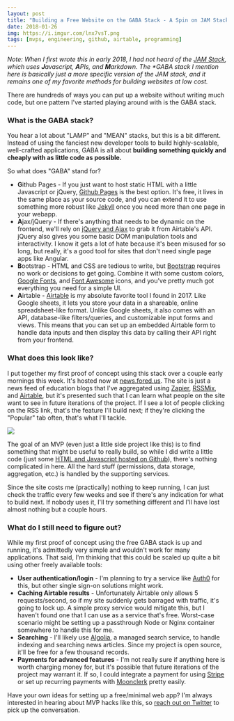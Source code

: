 ```yaml
---
layout: post
title: "Building a Free Website on the GABA Stack - A Spin on JAM Stack"
date: 2018-01-26
img: https://i.imgur.com/lnx7vsT.png
tags: [mvps, engineering, github, airtable, programming]
---
```


_Note: When I first wrote this in early 2018, I had not heard of the [JAM Stack](https://jamstack.org/), which uses **J**avascript, **A**PIs, and **M**arkdown. The **GABA* stack I mention here is basically just a more specific version of the JAM stack, and it remains one of my favorite methods for building websites at low cost._

There are hundreds of ways you can put up a website without writing much code, but one pattern I've started playing around with is the GABA stack.

### What is the GABA stack?
You hear a lot about "LAMP" and "MEAN" stacks, but this is a bit different. Instead of using the fanciest new developer tools to build highly-scalable, well-crafted applications, GABA is all about **building something quickly and cheaply with as little code as possible.**

So what does "GABA" stand for?

- **G**ithub Pages - If you just want to host static HTML with a little Javascript or jQuery, [Github Pages](https://pages.github.com/) is the best option. It's free, it lives in the same place as your source code, and you can extend it to use something more robust like [Jekyll](https://jekyllrb.com/) once you need more than one page in your webapp.
- **A**jax/jQuery - If there's anything that needs to be dynamic on the frontend, we'll rely on [jQuery and Ajax](https://api.jquery.com/category/ajax/) to grab it from Airtable's API. jQuery also gives you some basic DOM manipulation tools and interactivity. I know it gets a lot of hate because it's been misused for so long, but really, it's a good tool for sites that don't need single page apps like Angular.
- **B**ootstrap - HTML and CSS are tedious to write, but [Bootstrap](http://getbootstrap.com/) requires no work or decisions to get going. Combine it with some custom colors, [Google Fonts](https://fonts.google.com/), and [Font Awesome](https://fontawesome.com/) icons, and you've pretty much got everything you need for a simple UI.
- **A**irtable - [Airtable](https://airtable.com/invite/r/4EaSmQNr) is my absolute favorite tool I found in 2017. Like Google sheets, it lets you store your data in a shareable, online spreadsheet-like format. Unlike Google sheets, it also comes with an API, database-like filters/queries, and customizable input forms and views. This means that you can set up an embedded Airtable form to handle data inputs and then display this data by calling their API right from your frontend.

### What does this look like?
I put together my first proof of concept using this stack over a couple early mornings this week. It's hosted now at [news.fored.us](https://news.fored.us/). The site is just a news feed of education blogs that I've aggregated using [Zapier](https://zapier.com/), [RSSMix](http://www.rssmix.com/), and [Airtable](https://airtable.com/invite/r/4EaSmQNr), but it's presented such that I can learn what people on the site want to see in future iterations of the project. If I see a lot of people clicking on the RSS link, that's the feature I'll build next; if they're clicking the "Popular" tab often, that's what I'll tackle.

[![](https://i.imgur.com/GBvNz8x.png)](https://news.fored.us/)

The goal of an MVP (even just a little side project like this) is to find something that might be useful to really build, so while I did write a little code (just some [HTML and Javascript hosted on Github](https://github.com/foredus/news-frontend)), there's nothing complicated in here. All the hard stuff (permissions, data storage, aggregation, etc.) is handled by the supporting services.

Since the site costs me (practically) nothing to keep running, I can just check the traffic every few weeks and see if there's any indication for what to build next. If nobody uses it, I'll try something different and I'll have lost almost nothing but a couple hours.

### What do I still need to figure out?
While my first proof of concept using the free GABA stack is up and running, it's admittedly very simple and wouldn't work for many applications. That said, I'm thinking that this could be scaled up quite a bit using other freely available tools:

- **User authentication/login** - I'm planning to try a service like [Auth0](https://auth0.com/) for this, but other single sign-on solutions might work.
- **Caching Airtable results** - Unfortunately Airtable only allows 5 requests/second, so if my site suddenly gets barraged with traffic, it's going to lock up. A simple proxy service would mitigate this, but I haven't found one that I can use as a service that's free. Worst-case scenario might be setting up a passthrough Node or Nginx container somewhere to handle this for me.
- **Searching** - I'll likely use [Algolia](https://www.algolia.com/), a managed search service, to handle indexing and searching news articles. Since my project is open source, it'll be free for a few thousand records.
- **Payments for advanced features** - I'm not really sure if anything here is worth charging money for, but it's possible that future iterations of the project may warrant it. If so, I could integrate a payment for using [Stripe](https://stripe.com/) or set up recurring payments with [Moonclerk](https://www.moonclerk.com/) pretty easily.

Have your own ideas for setting up a free/minimal web app? I'm always interested in hearing about MVP hacks like this, so [reach out on Twitter](https://twitter.com/karllhughes) to pick up the conversation.
